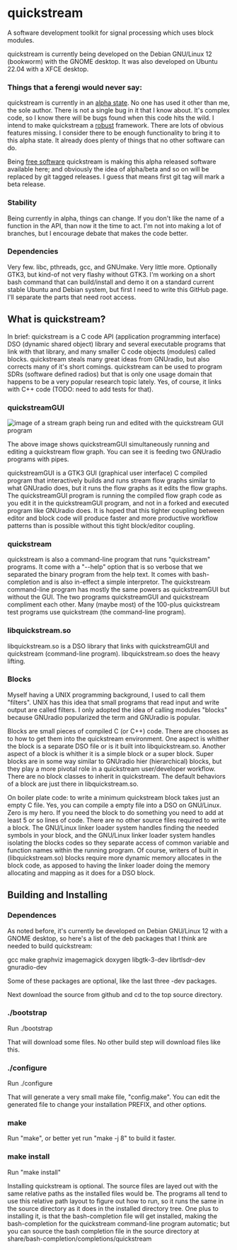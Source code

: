 # quickstream

A software development toolkit for signal processing which uses block
modules.

quickstream is currently being developed on the Debian GNU/Linux 12
(bookworm) with the GNOME desktop.  It was also developed on Ubuntu 22.04
with a XFCE desktop.


### Things that a ferengi would never say:

quickstream is currently in an [alpha
state](https://en.wikipedia.org/wiki/Software_release_life_cycle).  No one
has used it other than me, the sole author.  There is not a single bug in
it that I know about.  It's complex code, so I know there will be bugs
found when this code hits the wild.  I intend to make quickstream a
[robust](http://www.linfo.org/robust.html) framework.  There are lots of
obvious features missing.  I consider there to be enough functionality
to bring it to this alpha state.  It already does plenty of things that no
other software can do.

Being [free software](https://www.fsf.org/about/what-is-free-software)
quickstream is making this alpha released software available here; and
obviously the idea of alpha/beta and so on will be replaced by git tagged
releases.  I guess that means first git tag will mark a beta release.

### Stability

Being currently in alpha, things can change.  If you don't like the
name of a function in the API, than now it the time to act.  I'm not into
making a lot of branches, but I encourage debate that makes the code
better.

### Dependencies

Very few.  libc, pthreads, gcc, and GNUmake.  Very little more. Optionally
GTK3, but kind-of not very flashy without GTK3.   I'm working on a short
bash command that can build/install and demo it on a standard current
stable Ubuntu and Debian system, but first I need to write this GitHub
page.  I'll separate the parts that need root access.


## What is quickstream?

In brief: quickstream is a C code API (application programming interface)
DSO (dynamic shared object) library and several executable programs that
link with that library, and many smaller C code objects (modules) called
blocks.  quickstream steals many great ideas from GNUradio, but also
corrects many of it's short comings.  quickstream can be used to program
SDRs (software defined radios) but that is only one usage domain that
happens to be a very popular research topic lately.  Yes, of course, it
links with C++ code (TODO: need to add tests for that).


### quickstreamGUI

![image of a stream graph being run and edited with the quickstream GUI
program](https://repository-images.githubusercontent.com/659916367/85c2fe98-12bf-4e71-87b8-775de99850b4)

The above image shows quickstreamGUI simultaneously running and editing a
quickstream flow graph.  You can see it is feeding two GNUradio programs
with pipes.

quickstreamGUI is a GTK3 GUI (graphical user interface) C compiled program
that interactively builds and runs stream flow graphs similar to what
GNUradio does, but it runs the flow graphs as it edits the flow graphs.
The quickstreamGUI program is running the compiled flow graph code as
you edit it in the quickstreamGUI program, and not in a forked and
executed program like GNUradio does.  It is hoped that this tighter
coupling between editor and block code will produce faster and more
productive workflow patterns than is possible without this tight
block/editor coupling.

### quickstream

quickstream is also a command-line program that runs "quickstream"
programs.  It come with a "--help" option that is so verbose that we
separated the binary program from the help text.  It comes with
bash-completion and is also in-effect a simple interpretor.  The
quickstream command-line program has mostly the same powers as
quickstreamGUI but without the GUI.  The two programs quickstreamGUI and
quickstream compliment each other.  Many (maybe most) of the 100-plus
quickstream test programs use quickstream (the command-line program).


### libquickstream.so

libquickstream.so is a DSO library that links with quickstreamGUI and
quickstream (command-line program).  libquickstream.so does the heavy
lifting.


### Blocks

Myself having a UNIX programming background, I used to call them
"filters".  UNIX has this idea that small programs that read input and
write output are called filters.  I only adopted the idea of calling
modules "blocks" because GNUradio popularized the term and GNUradio is
popular.

Blocks are small pieces of compiled C (or C++) code.  There are chooses as
to how to get them into the quickstream environment.  One aspect is
whither the block is a separate DSO file or is it built into
libquickstream.so.  Another aspect of a block is whither it is a simple
block or a super block.  Super blocks are in some way similar to GNUradio
hier (hierarchical) blocks, but they play a more pivotal role in a
quickstream user/developer workflow.  There are no block classes to
inherit in quickstream.  The default behaviors of a block are just there
in libquickstream.so.

On boiler plate code: to write a minimum quickstream block takes just an
empty C file.  Yes, you can compile a empty file into a DSO on GNU/Linux.
Zero is my hero.  If you need the block to do something you need to add at
least 5 or so lines of code.  There are no other source files required
to write a block.  The GNU/Linux linker loader system handles finding the
needed symbols in your block, and the GNU/Linux linker loader system
handles isolating the blocks codes so they separate access of common
variable and function names within the running program.  Of course,
writers of built in (libquickstream.so) blocks require more dynamic memory
allocates in the block code, as apposed to having the linker loader doing
the memory allocating and mapping as it does for a DSO block.


## Building and Installing

### Dependences

As noted before, it's currently be developed on Debian GNU/Linux 12 with a
GNOME desktop, so here's a list of the deb packages that I think are
needed to build quickstream:

gcc make graphviz imagemagick doxygen libgtk-3-dev librtlsdr-dev gnuradio-dev

Some of these packages are optional, like the last three -dev packages.

Next download the source from github and cd to the top source directory.

### ./bootstrap

Run ./bootstrap

That will download some files.  No other build step will download files
like this.

### ./configure

Run ./configure

That will generate a very small make file, "config.make".  You can edit
the generated file to change your installation PREFIX, and other
options.


### make

Run "make", or better yet run "make -j 8" to build it faster.

### make install

Run "make install"

Installing quickstream is optional.  The source files are layed out with
the same relative paths as the installed files would be.  The programs all
tend to use this relative path layout to figure out how to run, so it runs
the same in the source directory as it does in the installed directory
tree.  One plus to installing it, is that the bash-completion file will
get installed, making the bash-completion for the quickstream command-line
program automatic; but you can source the bash completion file in the
source directory at share/bash-completion/completions/quickstream

